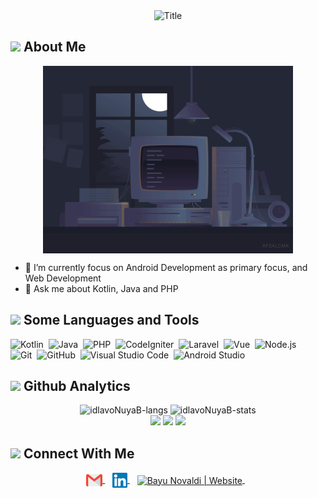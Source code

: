 <div align="center">
  <img src="https://readme-typing-svg.herokuapp.com?font=Montserrat&color=%3498db&size=45&center=true&vCenter=true&width=600&lines=Hello%2C+I'm+Bayu+Novaldi;Welcome+to+my+Github" alt="Title">
</div>

## <img src="https://raw.githubusercontent.com/nixin72/nixin72/master/wave.gif" width="50px"></img> About Me
<p align="center">
  <img align="center" alt="Bayu Novaldi | Gmail" height="300px" src="https://github.com/SatYu26/SatYu26/blob/master/Assets/Animation.gif" />  
<p> 
  
- 🌱 I’m currently focus on Android Development as primary focus, and Web Development 
- 💬 Ask me about Kotlin, Java and PHP

## <img src="https://media2.giphy.com/media/QssGEmpkyEOhBCb7e1/giphy.gif?cid=ecf05e47a0n3gi1bfqntqmob8g9aid1oyj2wr3ds3mg700bl&rid=giphy.gif" width="50px"> Some Languages and Tools

![Kotlin](https://img.shields.io/badge/-Kotlin-3498db?bstyle=flat&logo=Kotlin)&nbsp;
![Java](https://img.shields.io/badge/-Java-3498db?style=flat&logo=Java&logoColor=FFA518)&nbsp;
![PHP](https://img.shields.io/badge/-PHP-3498db?style=flat&logo=PHP&logoColor=474A8A)&nbsp;
![CodeIgniter](https://img.shields.io/badge/-CodeIgniter-3498db?bstyle=flat&logo=CodeIgniter)&nbsp;
![Laravel](https://img.shields.io/badge/-Laravel-3498db?bstyle=flat&logo=Laravel)&nbsp;
![Vue](https://img.shields.io/badge/-Vue-3498db?bstyle=flat&logo=Vue.js)&nbsp;
![Node.js](https://img.shields.io/badge/-Node.js-3498db?style=flat&logo=node.js&logoColor=6cc24a)\
![Git](https://img.shields.io/badge/-Git-3498db?style=flat&logo=git)&nbsp;
![GitHub](https://img.shields.io/badge/-GitHub-3498db?style=flat&logo=github)&nbsp;
![Visual Studio Code](https://img.shields.io/badge/-Visual%20Studio%20Code-3498db?style=flat&logo=visual-studio-code&logoColor=007ACC)&nbsp;
![Android Studio](https://img.shields.io/badge/-Android%20Studio-3498db?style=flat&logo=android-studio)&nbsp;

## <img src="https://media.giphy.com/media/W5eoZHPpUx9sapR0eu/giphy.gif" width="50px"> Github Analytics
<div align="center">
<img height="150em" src="https://github-readme-stats.vercel.app/api/top-langs/?username=idlavoNuyaB&layout=compact&show_icon=true&theme=algolia" alt="idlavoNuyaB-langs"/>
<img height="150em" src="https://github-readme-stats.vercel.app/api/?username=idlavoNuyaB&layout=compact&show_icon=true&theme=algolia&count_private=true&include_all_commits" alt="idlavoNuyaB-stats"/>
</div>
<div align="center">
  <img src="http://github-readme-streak-stats.herokuapp.com?user=idlavoNuyaB&theme=algolia&background=0d1117&hide_border=true" />
  <img src="https://activity-graph.herokuapp.com/graph?username=idlavoNuyaB&theme=react-dark"/>
  <img src="https://github-profile-trophy.vercel.app/?username=idlavoNuyaB&theme=algolia&no-bg=true" />
</div>

## <img src='https://raw.githubusercontent.com/ShahriarShafin/ShahriarShafin/main/Assets/handshake.gif' width="80px"> Connect With Me

<p align="center">
  <a href="mailto:bayun.novaldi@gmail.com" >
    <img align="center" alt="Bayu Novaldi | Gmail" width="26px" src="https://github.com/SatYu26/SatYu26/blob/master/Assets/Gmail.svg" />
  </a> &nbsp;&nbsp;
  
  <a href="https://www.linkedin.com/in/bayu-novaldi/" target="_blank">
    <img align="center" alt="Bayu Novaldi | Linkedin" width="24px" src="https://github.com/SatYu26/SatYu26/blob/master/Assets/Linkedin.svg" />
  </a> &nbsp;&nbsp;
  
  <a href="https://idlavonuyab.github.io/" target="_blank">
    <img align="center" alt="Bayu Novaldi | Website" width="24px" src="https://idlavonuyab.github.io/favicon.ico" />
  </a> &nbsp;&nbsp;
<p> 
